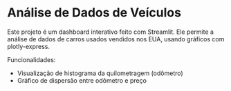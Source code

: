 # Análise de Dados de Veículos

Este projeto é um dashboard interativo feito com Streamlit. Ele permite a análise de dados de carros usados vendidos nos EUA, usando gráficos com plotly-express.

Funcionalidades:
- Visualização de histograma da quilometragem (odômetro)
- Gráfico de dispersão entre odômetro e preço
